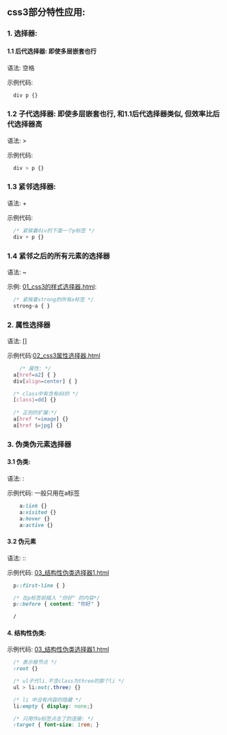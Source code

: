 ## css3部分特性应用:

### 1. 选择器:
#### 1.1 后代选择器: 即使多层嵌套也行
语法: 空格

示例代码:
```css
  div p {}
```

### 1.2 子代选择器: 即使多层嵌套也行, 和1.1后代选择器类似, 但效率比后代选择器高
语法: >

示例代码:
```css
  div > p {}
``` 

### 1.3 紧邻选择器:
语法: +

示例代码: 
```css
  /* 紧挨着div的下面一个p标签 */
  div + p {}
```

### 1.4 紧邻之后的所有元素的选择器
语法: ~

示例: [01_css3的样式选择器.html](./01_css3的样式选择器.html): 
```css
  /* 紧挨着strong的所有a标签 */
  strong~a { }
```
### 2. 属性选择器
语法: []

示例代码:[02_css3属性选择器.html](./02_css3属性选择器.html)
```css
	/* 属性: */
  a[href=a2] { }
  div[align=center] { }

  /* class中有含有dd的 */
  [class|=dd] {}
  
  /* 正则的扩展:*/
  a[href *=image] {}
  a[href $=jpg] {}
```

### 3. 伪类伪元素选择器
#### 3.1 伪类:
语法: :

示例代码: 一般只用在a标签
```css 
	a:link {}
	a:visited {}
	a:hover {}
	a:active {}
```

#### 3.2 伪元素
语法: ::

示例代码: [03_结构性伪类选择器1.html](./03_结构性伪类选择器1.html)
```css
  p::first-line { }

  /* 在p标签前插入 "你好" 的内容*/
  p::before { content: "你好" }

  /
```

#### 4. 结构性伪类:

示例代码: [03_结构性伪类选择器1.html](./03_结构性伪类选择器1.html)
```css
  /* 表示根节点 */
  :root {}

  /* ul子代li.不含class为three的那个li */
  ul > li:not(.three) {}

  /* li 中没有内容的隐藏 */
  li:empty { display: none;}

  /* 只用作a标签点击了的连接: */
  :target { font-size: 1rem; }
```